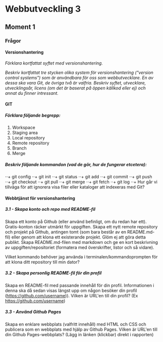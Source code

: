 # Webbutveckling 3
## Moment 1

### Frågor

#### Versionshantering

*Förklara kortfattat syftet med versionshantering.*

*Beskriv kortfattat tre stycken olika system för versionshantering ("version control systems") som är användbara för oss som webbutvecklare. En av dessa ska vara Git, de övriga två är valfria. Beskriv syftet, utvecklare, utvecklingsår, licens (om det är baserat på öppen källkod eller ej) och annat du finner intressant.*

#### GIT

##### Förklara följande begrepp:

1. Workspace
2. Staging area
3. Local repository
4. Remote repository
5. Branch
6. Merge

##### Beskriv följande kommandon (vad de gör, hur de fungerar etcetera):

⋅⋅+ git config
⋅⋅+ git init
⋅⋅+ git status
⋅⋅+ git add
⋅⋅+ git commit
⋅⋅+ git push
⋅⋅+ git checkout
⋅⋅+ git pull
⋅⋅+ git merge
⋅⋅+ git fetch
⋅⋅+ git log
⋅⋅+ Hur går vi tillväga för att ignorera visa filer eller kataloger att indexeras med Git?

#### Webbtjänst för versionshantering

##### 3.1 - Skapa konto och repo med README-fil

Skapa ett konto på Github (eller använd befinligt, om du redan har ett).
Gratis-konton räcker utmärkt för uppgiften.
Skapa ett nytt remote repository och projekt på Github, antingen tomt (som bara består av en README.md-fil) eller genom att klona ett existerande projekt. Glöm ej att göra detta publikt.
Skapa README.md-filen med markdown och ge en kort beskrivning av uppgiften/repositoriet (formatera med överskrifter, listor och så vidare).

Vilket kommando behöver jag använda i terminalen/kommandoprompten för att klona ditt repository till min dator?

##### 3.2 - Skapa personlig README-fil för din profil

Skapa en README-fil med passande innehåll för din profil. Informationen i denna ska då sedan visas längst upp om någon besöker din profil (https://github.com/username)).
Vilken är URL'en till din profil? (Ex https://github.com/username)

##### 3.3 - Använd Github Pages

Skapa en enklare webbplats (valfritt innehåll) med HTML och CSS och publicera som en webbplats med hjälp av Github Pages.
Vilken är URL'en till din Github Pages-webbplats? (Lägg in länken (klickbar) direkt i rapporten)
